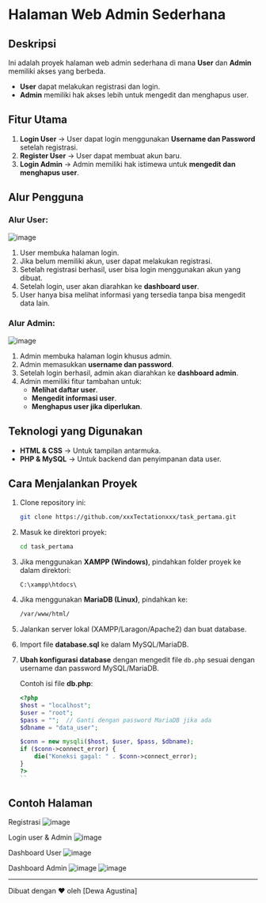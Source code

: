 # Halaman Web Admin Sederhana

## Deskripsi
Ini adalah proyek halaman web admin sederhana di mana **User** dan **Admin** memiliki akses yang berbeda.

- **User** dapat melakukan registrasi dan login.
- **Admin** memiliki hak akses lebih untuk mengedit dan menghapus user.

## Fitur Utama
1. **Login User** → User dapat login menggunakan **Username dan Password** setelah registrasi.
2. **Register User** → User dapat membuat akun baru.
3. **Login Admin** → Admin memiliki hak istimewa untuk **mengedit dan menghapus user**.

## Alur Pengguna
### **Alur User:**
![image](https://github.com/user-attachments/assets/f1a3d8cc-a3f6-44a9-81ce-344713961a47)

1. User membuka halaman login.
2. Jika belum memiliki akun, user dapat melakukan registrasi.
3. Setelah registrasi berhasil, user bisa login menggunakan akun yang dibuat.
4. Setelah login, user akan diarahkan ke **dashboard user**.
5. User hanya bisa melihat informasi yang tersedia tanpa bisa mengedit data lain.

### **Alur Admin:**
![image](https://github.com/user-attachments/assets/d0ab6335-21f2-419e-ac93-a4fc9fbd7ac9)
1. Admin membuka halaman login khusus admin.
2. Admin memasukkan **username dan password**.
3. Setelah login berhasil, admin akan diarahkan ke **dashboard admin**.
4. Admin memiliki fitur tambahan untuk:
   - **Melihat daftar user**.
   - **Mengedit informasi user**.
   - **Menghapus user jika diperlukan**.

## Teknologi yang Digunakan
- **HTML & CSS** → Untuk tampilan antarmuka.
- **PHP & MySQL** → Untuk backend dan penyimpanan data user.

## Cara Menjalankan Proyek
1. Clone repository ini:
   ```bash
   git clone https://github.com/xxxTectationxxx/task_pertama.git
   ```
2. Masuk ke direktori proyek:
   ```bash
   cd task_pertama
   ```
3. Jika menggunakan **XAMPP (Windows)**, pindahkan folder proyek ke dalam direktori:
   ```
   C:\xampp\htdocs\
   ```
4. Jika menggunakan **MariaDB (Linux)**, pindahkan ke:
   ```bash
   /var/www/html/
   ```
5. Jalankan server lokal (XAMPP/Laragon/Apache2) dan buat database.
6. Import file **database.sql** ke dalam MySQL/MariaDB.
7. **Ubah konfigurasi database** dengan mengedit file `db.php` sesuai dengan username dan password MySQL/MariaDB.

   Contoh isi file **db.php**:
   ```php
   <?php
   $host = "localhost";
   $user = "root";
   $pass = "";  // Ganti dengan password MariaDB jika ada
   $dbname = "data_user";

   $conn = new mysqli($host, $user, $pass, $dbname);
   if ($conn->connect_error) {
       die("Koneksi gagal: " . $conn->connect_error);
   }
   ?>
   ``

## Contoh Halaman
Registrasi 
![image](https://github.com/user-attachments/assets/3aff21c8-cc9f-47e3-9d44-7aae0f0c7716)

Login user & Admin
![image](https://github.com/user-attachments/assets/19be35c8-45db-49e2-b22f-158e3a97e3a9)

Dashboard User 
![image](https://github.com/user-attachments/assets/b9ff1e0f-edec-44b3-bab8-d614c23ba98d)

Dashboard Admin
![image](https://github.com/user-attachments/assets/502e944e-75a7-4cce-bc52-95ba4764d5e3)
![image](https://github.com/user-attachments/assets/b9f64bea-8cb4-4fc0-9bf2-bbb62f161668)


---
Dibuat dengan ❤️ oleh [Dewa Agustina]

